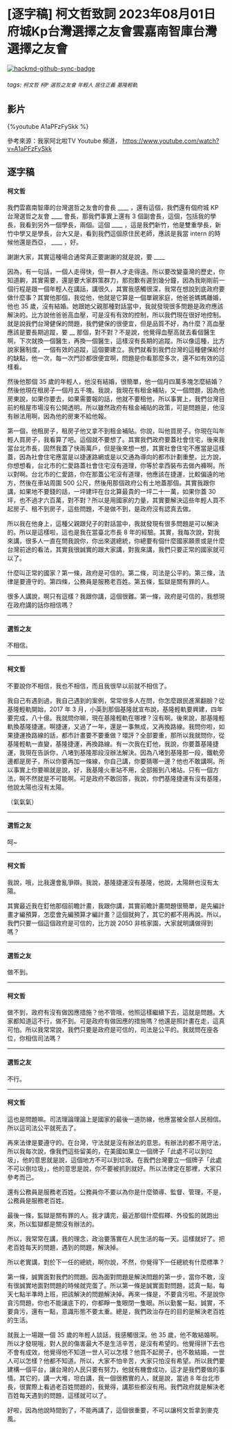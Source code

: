 # [逐字稿] 柯文哲致詞 2023年08月01日 府城Kp台灣選擇之友會雲嘉南智庫台灣選擇之友會

[![hackmd-github-sync-badge](https://hackmd.io/Z7yheN-_TIueo7skWFTKcw/badge)](https://hackmd.io/Z7yheN-_TIueo7skWFTKcw)


###### tags: `柯文哲` `柯P` `選哲之友會` `年輕人` `居住正義` `基隆輕軌`

## 影片

{%youtube A1aPFzFySkk %}

參考來源：我家阿北啦TV Youtube 頻道， https://www.youtube.com/watch?v=A1aPFzFySkk


## 逐字稿

#### 柯文哲

我們雲嘉南智庫的台灣選哲之友會的會長 ____ ，還有這個，我們還有個府城 KP 台灣選哲之友會 ____ 會長，那我們事實上還有 3 個副會長，這個，包括我的學長，我看到另外一個學長，兩個。這個 ____ ，這是我們新竹，他是雙重學長，新竹中學又是學長，台大又是，看到我們這個原住民老師，應該是我當 intern 的時候他還是西亞， ____ ，好。

謝謝大家，其實這種場合通常真正要謝謝的就是說，要 ____

因為，有一句話，一個人走得快，但一群人才走得遠。所以要改變臺灣的歷史，你知道齁，其實需要，還是要大家群策群力，那抱歉有遲到幾分鐘，因為我剛剛前一個行程是跟一個年輕人在講話，講很久，其實我感觸很深，我常在想說到底政府要做什麼事？其實他那個，我從他，他就是它算是一個單親家庭，他爸爸媽媽離婚，他也 35 歲，沒有結婚。她跟她父親那種對話當中，我就發現很多問題是政府應該解決的。比方說他爸爸高血壓，可是沒有有效的控制，所以我們現在很好地控制。就是說我們台灣健保的問題，我們健保的很便宜，但是品質不好，為什麼？高血壓應該是要長期追蹤，要 __ 那個，對不對？不是說，他覺得血壓高就去看個醫生啊，下次就換一個醫生，再換一個醫生，這樣沒有長期的追蹤。所以像這種，比方說家醫制度，一個有效的追蹤，這個要建立。我們就看到我們台灣的這種健保給付的缺點，他一次，每一次門診都很便宜啊，問題是你看那麼多次，還不如有效的這樣看。

然後他那個 35 歲的年輕人，他沒有結婚，很簡單，他一個月四萬多塊怎麼結婚？然後他現在租房子一個月五千塊。我說，我現在有租金補貼，又一個問題，因為他房東說，如果你要去，如果需要報的話，他就不要租他，所以事實上，我們台灣目前的租屋市場沒有公開透明。所以雖然政府有租金補貼的政策，可是問題是，他沒有辦法用啊，因為他的房東不給他報。

第一個，他租房子，租房子他又拿不到租金補貼。你說，叫他買房子。你現在叫年輕人買房子，我看算了吧。這個就不要想了。其實我們政府要蓋社會住宅，後來我當台北市長，固然我蓋了快兩萬戶，但是後來想一想，其實社會住宅不應當是這樣蓋，因為社會住宅應當是以捷運路網或是以交通為導向的都市計劃重整。比方說，你想想看，台北市的仁愛路蓋社會住宅沒有道理，你等於拿西裝布去做內褲啊。所以對啊。台北市的仁愛路，你在那蓋公宅沒有道理，他應該在捷運，比較偏遠的地方，然後在車站周圍 500 公尺，然後用那個政府公有土地蓋那個。其實我跟你講，如果地不要錢的話，一坪建坪在台北算最貴的一坪二十一萬，如果你蓋 30 坪，也不過才六百萬，對不對？所以是用國家的力量，其實要解決這些年輕人買不起房子、租不到房子，這些問題，不是做不到，是政府沒有認真去做。

所以我在他身上，這種父親跟兒子的對話當中，我就發現有很多問題是可以解決的。所以是這樣啦，這也是我在當臺北市長 8 年的經驗。其實，我每次說，對我來講，很多人一直在問我說你，你出來選總統，你總要有個什麼國家願景或是什麼台灣前途的看法，其實我很誠實的跟大家講，對我來講，我們只要正常的國家就可以了。

什麼叫正常的國家？第一條，政府是可信的。第二條，司法是公平的。第三條，法律是要遵守的。第四條，公務員是服務老百姓。第五條，監獄是關有罪的人。

很多人講說，啊只有這樣？我跟你講，這個很難。第一條，政府是可信的，我想現在政府講的話你相信嗎？

---

#### 選哲之友

不相信。

---

#### 柯文哲

不要說你不相信，我也不相信，而且我很早以前就不相信了。

我自己有遇到過，我自己遇到的案例，常常很多人在問，你怎麼跟民進黨翻臉？從基隆輕軌開始，2017 年 3 月，小英到那個基隆就宣布說，基隆輕軌要興建，四年要完成，八十億。我就問你嘛，現在基隆輕軌在哪裡？沒有啊。後來說，那基隆輕軌換基隆捷運。啊捷運，又過了一年，還是一事無成，又再換路線。我問你啦，如果捷運換路線的話，都市計畫要不要重做？環評？全部要重，那所以我就問你，從基隆輕軌一直變，基隆捷運，再換路線。有一次我在釘他，我說，你要蓋基隆捷運，我現在告訴你，八堵到基隆那段沒辦法解決。因為八堵到基隆那一段，鐵軌旁邊都是房子，所以你要再加一條線，你自己講，你要猜哪一邊？他也不敢講啊。所以事實上你要嘛就是說，好，我基隆火車站不用，全部搬到八堵站，只有一個方法，啊不然就是不可能啊。可是政府不敢回答，我說，你們基隆捷運有沒有基隆，他說太陽也沒有太陽。

（氣氣氣）

---

#### 選哲之友

呵~

---

#### 柯文哲


我說，哦，比我還會亂爭辯。我說，基隆捷運沒有基隆，他說，太陽餅也沒有太陽。

其實最近我在釘他那個前瞻計畫，我跟你講，其實前瞻計畫問題很簡單，是先編計畫才編預算，怎麼會先編預算才編計畫？這個就夠了，其它的都不用再說。所以，我們只要一個這個政府是可信的，比方說 2050 非核家園，大家就明講做得到嗎？

---

#### 選哲之友

做不到。

---

#### 柯文哲

做不到，政府有沒有做因應措施？他不管哦，他照這樣繼續下去，這就是問題。大家都知道這不行，做不到。可是政府有做因應的措施嗎？他還是照計畫在走，這真可怕。所以我常常說，我們只要是政府是可信的，司法是公平的。我就問在座各位，你相信司法嗎？

---

#### 選哲之友

不行。

---

#### 柯文哲

這也是問題嘛。司法理論理論上是國家的最後一道防線，他應當被全部人民相信。所以這司法公平就死去了。

再來法律是要遵守的。在台灣，守法就是沒有辦法的意思。有辦法的都不用守法，所以我每次說，像我們這些留美的，在美國如果立一個牌子「此處不可以到垃圾」，他的意思就是說，這個地方不可以到垃圾。在我們台灣要立一個牌子「此處不可以倒垃圾」，他的意思是說，你不要被抓到就好。所以法律定在那裡，大家只參考而己。

還有公務員是服務老百姓。公務員你不要以為你是什麼領導、監督、管理，不是，公務員是服務老百姓。

最後一條，監獄是關有罪的人。我才講完，最近那個什麼假釋、外役監的就跑出來，所以監獄都是關沒有辦法的。

所以，我常常在講，我的理念，政治要落實在人民生活的每一天。這樣就好了。把老百姓每天的問題，遇到的問題，解決掉。

所以老實講，對於下一任的總統，啊你說，不然，你覺得下一任總統有什麼標準？

第一條，誠實面對我們的問題。因為面對問題是解決問題的第一步，當你不敢，沒有很誠實地面對問題的時候就完蛋了。所以第一條是誠實面對問題，認真一點，每天七點半準時上班，把該解決的問題解決掉。再來一條是，不要貪污啦。不是說你貪污問題，你也不能讓底下的，你都睜一隻眼閉一隻眼。所以勤奮一點，誠實，不要貪污，還有一點，意識形態不要太重。總是，我們政治存在的目的是解決老百姓的生活。

就我上一場跟一個 35 歲的年輕人談話，我感觸很深。他 35 歲，他不敢結婚啊。所以才發現哦，對人民的傷害最大不是生活辛苦，是沒有希望的。他覺得拼下去也不會有成效，他覺得他不知道一世人可以怎樣？他買不起房子，也不敢結婚，一世人可以怎樣？他都不知道。所以，大家不怕辛苦，大家只怕沒有希望。所以我們要建構一個平台，讓台灣的人民只要有努力，他就有機會成功，這才是我們要做的事情。其它的，講一大堆，坦白講，我一個很務實的人，就是說，當過 8 年台北市長，很實際上看過老百姓問題的，我覺得，講那些都沒有用。我們政府就是解決老百姓每天遇到的問題，這樣就可以了。

好啦，因為他說時間到了，不能再講了，這個很重要，不可以讓柯文哲拿到麥克風。
